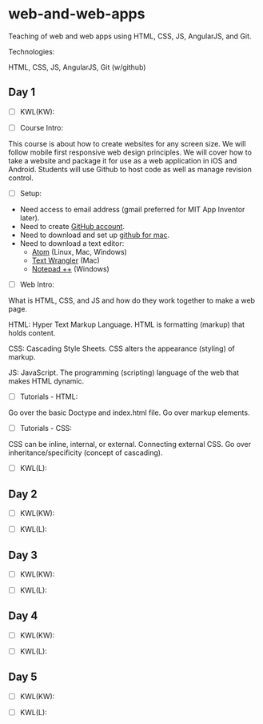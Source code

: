 # web-and-web-apps
Teaching of web and web apps using HTML, CSS, JS, AngularJS, and Git.

Technologies:

HTML, CSS, JS, AngularJS, Git (w/github)

## Day 1

- [ ] KWL(KW):

- [ ] Course Intro:

This course is about how to create websites for any screen size. We will follow mobile first responsive web design principles. We will cover how to take a website and package it for use as a web application in iOS and Android. Students will use Github to host code as well as manage revision control.

- [ ] Setup:

- Need access to email address (gmail preferred for MIT App Inventor later).
- Need to create [GitHub account](https://github.com/join).
- Need to download and set up [github for mac](https://mac.github.com).
- Need to download a text editor:
  - [Atom](https://atom.io/) (Linux, Mac, Windows)
  - [Text Wrangler](http://www.barebones.com/products/textwrangler/download.html) (Mac)
  - [Notepad ++](https://notepad-plus-plus.org/download) (Windows)

- [ ] Web Intro:

What is HTML, CSS, and JS and how do they work together to make a web page. 

HTML: Hyper Text Markup Language. HTML is formatting (markup) that holds content.

CSS: Cascading Style Sheets. CSS alters the appearance (styling) of markup.

JS: JavaScript. The programming (scripting) language of the web that makes HTML dynamic.

- [ ] Tutorials - HTML:

Go over the basic Doctype and index.html file. Go over markup elements.

- [ ] Tutorials - CSS:

CSS can be inline, internal, or external. Connecting external CSS. Go over inheritance/specificity (concept of cascading).

- [ ] KWL(L):
## Day 2

- [ ] KWL(KW):

- [ ] KWL(L):

## Day 3

- [ ] KWL(KW):

- [ ] KWL(L):

## Day 4

- [ ] KWL(KW):

- [ ] KWL(L):

## Day 5

- [ ] KWL(KW):

- [ ] KWL(L):
